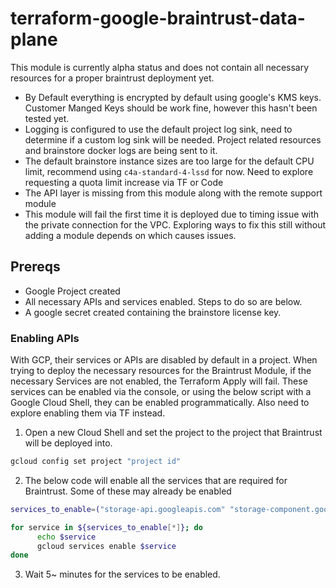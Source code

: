 # terraform-google-braintrust-data-plane

This module is currently alpha status and does not contain all necessary resources for a proper braintrust deployment yet.

- By Default everything is encrypted by default using google's KMS keys. Customer Manged Keys should be work fine, however this hasn't been tested yet.
- Logging is configured to use the default project log sink, need to determine if a custom log sink will be needed. Project related resources and brainstore docker logs are being sent to it.
- The default brainstore instance sizes are too large for the default CPU limit, recommend using `c4a-standard-4-lssd` for now. Need to explore requesting a quota limit increase via TF or Code
- The API layer is missing from this module along with the remote support module
- This module will fail the first time it is deployed due to timing issue with the private connection for the VPC. Exploring ways to fix this still without adding a module depends on which causes issues.

## Prereqs

- Google Project created
- All necessary APIs and services enabled. Steps to do so are below.
- A google secret created containing the brainstore license key.

### Enabling APIs

With GCP, their services or APIs are disabled by default in a project. When trying to deploy the necessary resources for the Braintrust Module, if the necessary Services are not enabled, the Terraform Apply will fail. These services can be enabled via the console, or using the below script with a Google Cloud Shell, they can be enabled programmatically. Also need to explore enabling them via TF instead.

1. Open a new Cloud Shell and set the project to the project that Braintrust will be deployed into.

```bash
gcloud config set project "project id"
```

2. The below code will enable all the services that are required for Braintrust. Some of these may already be enabled

```bash
services_to_enable=("storage-api.googleapis.com" "storage-component.googleapis.com" "storage.googleapis.com" "secretmanager.googleapis.com" "servicenetworking.googleapis.com" "logging.googleapis.com" "monitoring.googleapis.com" "oslogin.googleapis.com" "dns.googleapis.com" "cloudresourcemanager.googleapis.com" "compute.googleapis.com" "cloudkms.googleapis.com" "autoscaling.googleapis.com" "iam.googleapis.com" "iamcredentials.googleapis.com" "vpcaccess.googleapis.com" "sts.googleapis.com") 

for service in ${services_to_enable[*]}; do
      echo $service
      gcloud services enable $service
done
```

3. Wait 5~ minutes for the services to be enabled.
